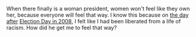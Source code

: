 When there finally is a woman president, women won't feel like they own her, because everyone will feel that way. I know this because on <a href="http://scripting.com/2008/11/05.html">the day after</a> <a href="http://scripting.com/2008/11/04.html">Election Day in 2008</a>, I felt like I had been liberated from a life of racism. How did he get me to feel that way?
